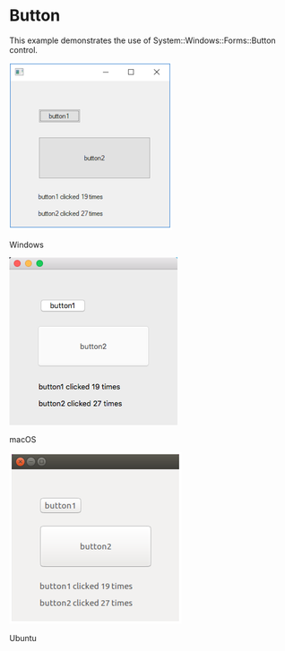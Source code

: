 # Button

This example demonstrates the use of System::Windows::Forms::Button control.

![GitHub Logo](../../../docs/Pictures/Examples/Forms/ButtonW.png)

Windows

![GitHub Logo](../../../docs/Pictures/Examples/Forms/ButtonM.png)

macOS

![GitHub Logo](../../../docs/Pictures/Examples/Forms/ButtonU.png)

Ubuntu
